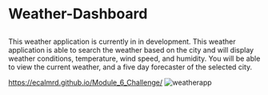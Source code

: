 # Weather-Dashboard 
## 
This weather application is currently in in development. This weather application is able to search the weather based on the city and will display weather conditions, temperature, wind speed, and humidity. You will be able to view the current weather, and a five day forecaster of the selected city.

https://ecalmrd.github.io/Module_6_Challenge/
![weatherapp](https://github.com/ecalmrd/Weather-Dashboard/assets/110567243/8c90aa78-5126-4aec-bc64-b7598d18128b)
